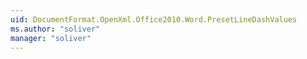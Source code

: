 ```yaml
---
uid: DocumentFormat.OpenXml.Office2010.Word.PresetLineDashValues
ms.author: "soliver"
manager: "soliver"
---
```

